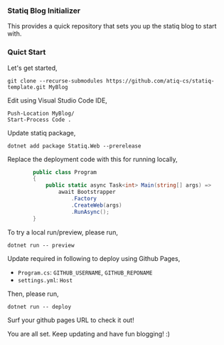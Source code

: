 ### Statiq Blog Initializer
This provides a quick repository that sets you up the statiq blog to start with.

### Quict Start
Let's get started,

    git clone --recurse-submodules https://github.com/atiq-cs/statiq-template.git MyBlog

Edit using Visual Studio Code IDE,

    Push-Location MyBlog/
    Start-Process Code .

Update statiq package,

    dotnet add package Statiq.Web --prerelease

Replace the deployment code with this for running locally,

```csharp
        public class Program
        {
            public static async Task<int> Main(string[] args) =>
                await Bootstrapper
                    .Factory
                    .CreateWeb(args)
                    .RunAsync();
        }
```

To try a local run/preview, please run,

    dotnet run -- preview

Update required in following to deploy using Github Pages,
- `Program.cs`: `GITHUB_USERNAME`, `GITHUB_REPONAME`
- `settings.yml`: `Host`

Then, please run,

    dotnet run -- deploy

Surf your github pages URL to check it out!


You are all set. Keep updating and have fun blogging! :)
